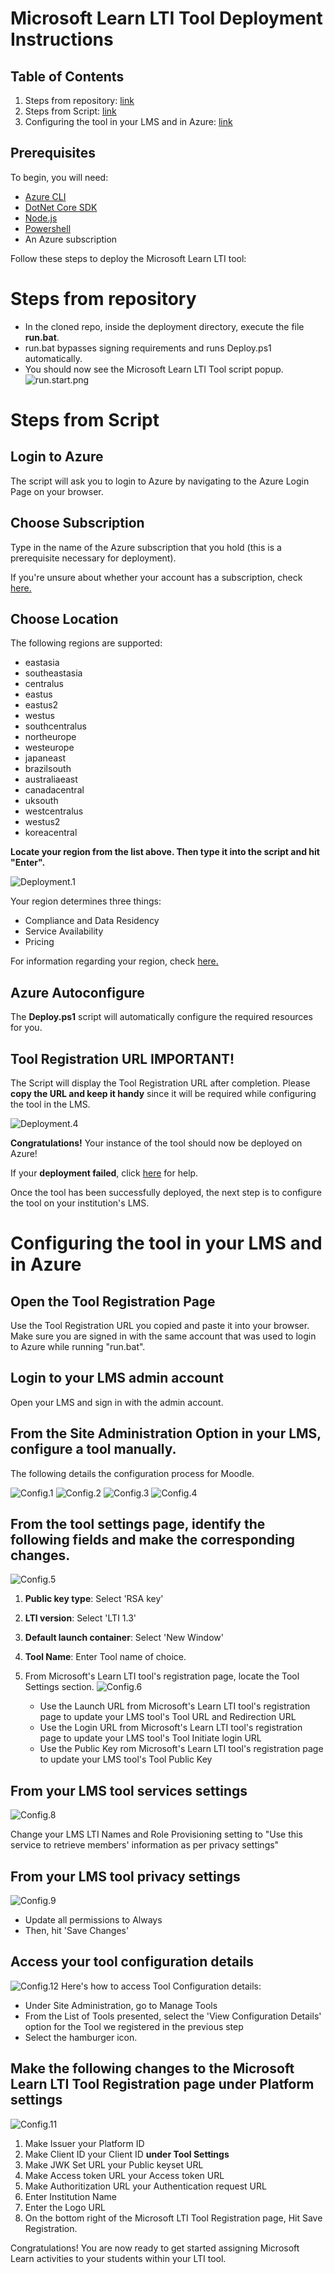 # Microsoft Learn LTI Tool Deployment Instructions

## Table of Contents
1. Steps from repository: [link](#steps-from-repository)
2. Steps from Script: [link](#steps-from-script)
3. Configuring the tool in your LMS and in Azure: [link](#configuring-the-tool-in-your-lms-and-in-azure)

## Prerequisites
To begin, you will need:
- [Azure CLI](https://docs.microsoft.com/en-us/cli/azure/install-azure-cli?view=azure-cli-latest?WT.mc_id=learnlti-github-cxa)
- [DotNet Core SDK](https://dotnet.microsoft.com/download?WT.mc_id=learnlti-github-cxa)
- [Node.js](https://nodejs.org/en/download/)
- [Powershell](https://docs.microsoft.com/powershell/scripting/install/installing-powershell?view=powershell-7?WT.mc_id=learnlti-github-cxa)
- An Azure subscription

Follow these steps to deploy the Microsoft Learn LTI tool:

# Steps from repository
* In the cloned repo, inside the deployment directory, execute the file **run.bat**.
* run.bat bypasses signing requirements and runs Deploy.ps1 automatically.
* You should now see the Microsoft Learn LTI Tool script popup.
![run.start.png](./images/run.start.png)

# Steps from Script

## Login to Azure

The script will ask you to login to Azure by navigating to the Azure Login Page on your browser.

## Choose Subscription

Type in the name of the Azure subscription that you hold (this is a prerequisite necessary for deployment).

If you're unsure about whether your account has a subscription, check [here.](https://ms.portal.azure.com/#blade/Microsoft_Azure_Billing/SubscriptionsBlade??WT.mc_id=learnlti-github-cxa)

## Choose Location

The following regions are supported:
* eastasia
* southeastasia
* centralus
* eastus
* eastus2
* westus
* southcentralus
* northeurope
* westeurope
* japaneast
* brazilsouth
* australiaeast
* canadacentral
* uksouth
* westcentralus
* westus2
* koreacentral

**Locate your region from the list above. Then type it into the script and hit "Enter".**

![Deployment.1](./images/Deployment.1.jpg)

Your region determines three things:
* Compliance and Data Residency
* Service Availability
* Pricing

For information regarding your region, check [here.](https://azure.microsoft.com/global-infrastructure/geographies/?WT.mc_id=learnlti-github-cxa)

## Azure Autoconfigure

The **Deploy.ps1** script will automatically configure the required resources for you.

## Tool Registration URL IMPORTANT!

The Script will display the Tool Registration URL after completion. Please **copy the URL and keep it handy** since it will be required while configuring the tool in the LMS.

![Deployment.4](./images/Deployment.4.PNG)

**Congratulations!** Your instance of the tool should now be deployed on Azure! 

If your **deployment failed**, click [here](./TROUBLESHOOTING.md) for help.

Once the tool has been successfully deployed, the next step is to configure the tool on your institution's LMS.

# Configuring the tool in your LMS and in Azure

## Open the Tool Registration Page

Use the Tool Registration URL you copied and paste it into your browser. Make sure you are signed in with the same account that was used to login to Azure while running "run.bat".

## Login to your LMS admin account

Open your LMS and sign in with the admin account.

## From the Site Administration Option in your LMS, configure a tool manually.

The following details the configuration process for Moodle. 

![Config.1](./images/Config.1.PNG)
![Config.2](./images/Config.2.PNG)
![Config.3](./images/Config.3.PNG)
![Config.4](./images/Config.4.png)

## From the tool settings page, identify the following fields and make the corresponding changes.

![Config.5](./images/Config.5.png)
1. **Public key type**: Select 'RSA key'
2. **LTI version**: Select 'LTI 1.3'
3. **Default launch container**: Select 'New Window'
4. **Tool Name**: Enter Tool name of choice.


4. From Microsoft's Learn LTI tool's registration page, locate the Tool Settings section. 
![Config.6](./images/Config.6.png)
   * Use the Launch URL from Microsoft's Learn LTI tool's registration page to update your LMS tool's Tool URL and Redirection URL
   * Use the Login URL from Microsoft's Learn LTI tool's registration page to update your LMS tool's Tool Initiate login URL
   * Use the Public Key rom Microsoft's Learn LTI tool's registration page to update your LMS tool's Tool Public Key

## From your LMS tool services settings

![Config.8](./images/Config.8.png)

Change your LMS LTI Names and Role Provisioning setting to "Use this service to retrieve members' information as per privacy settings"

## From your LMS tool privacy settings
![Config.9](./images/Config.9.png)

* Update all permissions to Always
* Then, hit 'Save Changes' 

## Access your tool configuration details
![Config.12](./images/Config.12.PNG)
Here's how to access Tool Configuration details:
* Under Site Administration, go to Manage Tools
* From the List of Tools presented, select the 'View Configuration Details' option for the Tool we registered in the previous step
* Select the hamburger icon.


## Make the following changes to the Microsoft Learn LTI Tool Registration page under Platform settings
![Config.11](./images/Config.11.PNG)
1. Make Issuer your Platform ID
2. Make Client ID your Client ID **under Tool Settings**
3. Make JWK Set URL your Public keyset URL
4. Make Access token URL your Access token URL 
5. Make Authoritization URL your Authentication request URL
6. Enter Institution Name
7. Enter the Logo URL
8. On the bottom right of the Microsoft LTI Tool Registration page, Hit Save Registration.

Congratulations! You are now ready to get started assigning Microsoft Learn activities to your students within your LTI tool.
